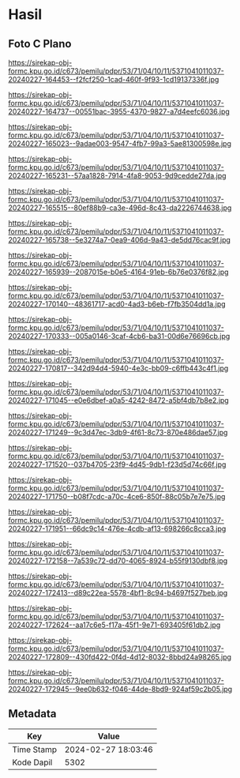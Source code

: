 # Hasil

## Foto C Plano

https://sirekap-obj-formc.kpu.go.id/c673/pemilu/pdpr/53/71/04/10/11/5371041011037-20240227-164453--f2fcf250-1cad-460f-9f93-1cd19137336f.jpg

https://sirekap-obj-formc.kpu.go.id/c673/pemilu/pdpr/53/71/04/10/11/5371041011037-20240227-164737--00551bac-3955-4370-9827-a7d4eefc6036.jpg

https://sirekap-obj-formc.kpu.go.id/c673/pemilu/pdpr/53/71/04/10/11/5371041011037-20240227-165023--9adae003-9547-4fb7-99a3-5ae81300598e.jpg

https://sirekap-obj-formc.kpu.go.id/c673/pemilu/pdpr/53/71/04/10/11/5371041011037-20240227-165231--57aa1828-7914-4fa8-9053-9d9cedde27da.jpg

https://sirekap-obj-formc.kpu.go.id/c673/pemilu/pdpr/53/71/04/10/11/5371041011037-20240227-165515--80ef88b9-ca3e-496d-8c43-da2226744638.jpg

https://sirekap-obj-formc.kpu.go.id/c673/pemilu/pdpr/53/71/04/10/11/5371041011037-20240227-165738--5e3274a7-0ea9-406d-9a43-de5dd76cac9f.jpg

https://sirekap-obj-formc.kpu.go.id/c673/pemilu/pdpr/53/71/04/10/11/5371041011037-20240227-165939--2087015e-b0e5-4164-91eb-6b76e0376f82.jpg

https://sirekap-obj-formc.kpu.go.id/c673/pemilu/pdpr/53/71/04/10/11/5371041011037-20240227-170140--48361717-acd0-4ad3-b6eb-f7fb3504dd1a.jpg

https://sirekap-obj-formc.kpu.go.id/c673/pemilu/pdpr/53/71/04/10/11/5371041011037-20240227-170333--005a0146-3caf-4cb6-ba31-00d6e76696cb.jpg

https://sirekap-obj-formc.kpu.go.id/c673/pemilu/pdpr/53/71/04/10/11/5371041011037-20240227-170817--342d94d4-5940-4e3c-bb09-c6ffb443c4f1.jpg

https://sirekap-obj-formc.kpu.go.id/c673/pemilu/pdpr/53/71/04/10/11/5371041011037-20240227-171045--e0e6dbef-a0a5-4242-8472-a5bf4db7b8e2.jpg

https://sirekap-obj-formc.kpu.go.id/c673/pemilu/pdpr/53/71/04/10/11/5371041011037-20240227-171249--9c3d47ec-3db9-4f61-8c73-870e486dae57.jpg

https://sirekap-obj-formc.kpu.go.id/c673/pemilu/pdpr/53/71/04/10/11/5371041011037-20240227-171520--037b4705-23f9-4d45-9db1-f23d5d74c66f.jpg

https://sirekap-obj-formc.kpu.go.id/c673/pemilu/pdpr/53/71/04/10/11/5371041011037-20240227-171750--b08f7cdc-a70c-4ce6-850f-88c05b7e7e75.jpg

https://sirekap-obj-formc.kpu.go.id/c673/pemilu/pdpr/53/71/04/10/11/5371041011037-20240227-171951--66dc9c14-476e-4cdb-af13-698266c8cca3.jpg

https://sirekap-obj-formc.kpu.go.id/c673/pemilu/pdpr/53/71/04/10/11/5371041011037-20240227-172158--7a539c72-dd70-4065-8924-b55f9130dbf8.jpg

https://sirekap-obj-formc.kpu.go.id/c673/pemilu/pdpr/53/71/04/10/11/5371041011037-20240227-172413--d89c22ea-5578-4bf1-8c94-b4697f527beb.jpg

https://sirekap-obj-formc.kpu.go.id/c673/pemilu/pdpr/53/71/04/10/11/5371041011037-20240227-172624--aa17c6e5-f17a-45f1-9e71-693405f61db2.jpg

https://sirekap-obj-formc.kpu.go.id/c673/pemilu/pdpr/53/71/04/10/11/5371041011037-20240227-172809--430fd422-0f4d-4d12-8032-8bbd24a98265.jpg

https://sirekap-obj-formc.kpu.go.id/c673/pemilu/pdpr/53/71/04/10/11/5371041011037-20240227-172945--9ee0b632-f046-44de-8bd9-924af59c2b05.jpg


## Metadata

| Key        | Value               |
| ---------- | ------------------- |
| Time Stamp | 2024-02-27 18:03:46 |
| Kode Dapil | 5302                |



